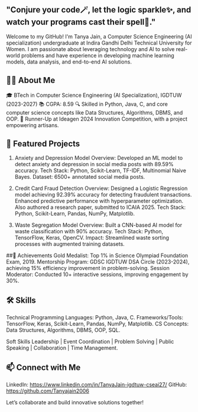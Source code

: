 ## "Conjure your code🪄, let the logic sparkle✨, and watch your programs cast their spell🔮."

Welcome to my GitHub! I'm Tanya Jain, a Computer Science Engineering (AI specialization) undergraduate at Indira Gandhi Delhi Technical University for Women. I am passionate about leveraging technology and AI to solve real-world problems and have experience in developing machine learning models, data analysis, and end-to-end AI solutions.

## 👩‍💻 About Me
🎓 BTech in Computer Science Engineering (AI Specialization), IGDTUW (2023-2027)
📚 CGPA: 8.59
🔍 Skilled in Python, Java, C, and core computer science concepts like Data Structures, Algorithms, DBMS, and OOP.
🏅 Runner-Up at Ideagen 2024 Innovation Competition, with a project empowering artisans.

## 🚀 Featured Projects
1. Anxiety and Depression Model
Overview: Developed an ML model to detect anxiety and depression in social media posts with 89.59% accuracy.
Tech Stack: Python, Scikit-Learn, TF-IDF, Multinomial Naive Bayes.
Dataset: 6500+ annotated social media posts.

2. Credit Card Fraud Detection
Overview: Designed a Logistic Regression model achieving 92.39% accuracy for detecting fraudulent transactions.
Enhanced predictive performance with hyperparameter optimization. Also authored a research paper, submitted to ICAIA 2025.
Tech Stack: Python, Scikit-Learn, Pandas, NumPy, Matplotlib.

3. Waste Segregation Model
Overview: Built a CNN-based AI model for waste classification with 90% accuracy.
Tech Stack: Python, TensorFlow, Keras, OpenCV.
Impact: Streamlined waste sorting processes with augmented training datasets.

##🌟 Achievements
Gold Medalist: Top 1% in Science Olympiad Foundation Exam, 2019.
Mentorship Program: GDSC IGDTUW DSA Circle (2023-2024), achieving 15% efficiency improvement in problem-solving.
Session Moderator: Conducted 10+ interactive sessions, improving engagement by 30%.

## 🛠️ Skills
Technical
Programming Languages: Python, Java, C.
Frameworks/Tools: TensorFlow, Keras, Scikit-Learn, Pandas, NumPy, Matplotlib.
CS Concepts: Data Structures, Algorithms, DBMS, OOP, SQL.

Soft Skills
Leadership | Event Coordination | Problem Solving | Public Speaking | Collaboration | Time Management.

## 📫 Connect with Me
LinkedIn: https://www.linkedin.com/in/TanyaJain-igdtuw-cseai27/
GitHub: https://github.com/Tanyajain2006

Let’s collaborate and build innovative solutions together!
